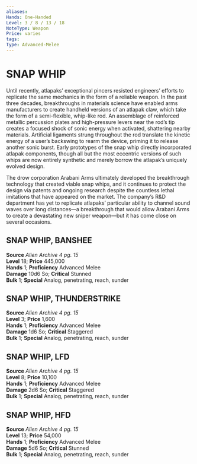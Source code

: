 ```yaml
---
aliases: 
Hands: One-Handed
Level: 3 / 8 / 13 / 18
NoteType: Weapon
Price: varies
tags: 
Type: Advanced-Melee
---
```

# SNAP WHIP
Until recently, atlapaks’ exceptional pincers resisted engineers’ efforts to replicate the same mechanics in the form of a reliable weapon. In the past three decades, breakthroughs in materials science have enabled arms manufacturers to create handheld versions of an atlapak claw, which take the form of a semi-flexible, whip-like rod. An assemblage of reinforced metallic percussion plates and high-pressure levers near the rod’s tip creates a focused shock of sonic energy when activated, shattering nearby materials. Artificial ligaments strung throughout the rod translate the kinetic energy of a user’s backswing to rearm the device, priming it to release another sonic burst. Early prototypes of the snap whip directly incorporated atlapak components, though all but the most eccentric versions of such whips are now entirely synthetic and merely borrow the atlapak’s uniquely evolved design.

The drow corporation Arabani Arms ultimately developed the breakthrough technology that created viable snap whips, and it continues to protect the design via patents and ongoing research despite the countless lethal imitations that have appeared on the market. The company’s R&D department has yet to replicate atlapaks’ particular ability to channel sound waves over long distances—a breakthrough that would allow Arabani Arms to create a devastating new sniper weapon—but it has come close on several occasions.

##  SNAP WHIP, BANSHEE

**Source** _Alien Archive 4 pg. 15_  
**Level** 18; **Price** 445,000  
**Hands** 1; **Proficiency** Advanced Melee  
**Damage** 10d6 So; **Critical** Stunned  
**Bulk** 1; **Special** Analog, penetrating, reach, sunder

##  SNAP WHIP, THUNDERSTRIKE

**Source** _Alien Archive 4 pg. 15_  
**Level** 3; **Price** 1,600  
**Hands** 1; **Proficiency** Advanced Melee  
**Damage** 1d6 So; **Critical** Staggered  
**Bulk** 1; **Special** Analog, penetrating, reach, sunder

##  SNAP WHIP, LFD

**Source** _Alien Archive 4 pg. 15_  
**Level** 8; **Price** 10,100  
**Hands** 1; **Proficiency** Advanced Melee  
**Damage** 2d6 So; **Critical** Staggered  
**Bulk** 1; **Special** Analog, penetrating, reach, sunder

##  SNAP WHIP, HFD

**Source** _Alien Archive 4 pg. 15_  
**Level** 13; **Price** 54,000  
**Hands** 1; **Proficiency** Advanced Melee  
**Damage** 5d6 So; **Critical** Stunned  
**Bulk** 1; **Special** Analog, penetrating, reach, sunder